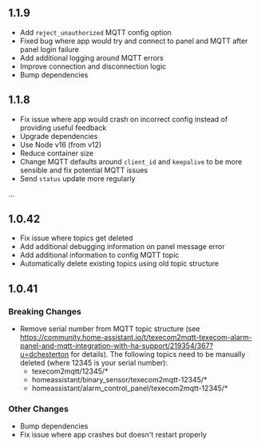 ## 1.1.9

 * Add `reject_unauthorized` MQTT config option
 * Fixed bug where app would try and connect to panel and MQTT after panel login failure
 * Add additional logging around MQTT errors
 * Improve connection and disconnection logic
 * Bump dependencies

## 1.1.8

 * Fix issue where app would crash on incorrect config instead of providing useful feedback
 * Upgrade dependencies
 * Use Node v16 (from v12)
 * Reduce container size
 * Change MQTT defaults around `client_id` and `keepalive` to be more sensible and fix potential MQTT issues
 * Send `status` update more regularly

...

## 1.0.42

 * Fix issue where topics get deleted
 * Add additional debugging information on panel message error
 * Add additional information to config MQTT topic
 * Automatically delete existing topics using old topic structure

## 1.0.41

### Breaking Changes

 - Remove serial number from MQTT topic structure (see https://community.home-assistant.io/t/texecom2mqtt-texecom-alarm-panel-and-mqtt-integration-with-ha-support/219354/367?u=dchesterton for details). The following topics need to be manually deleted (where 12345 is your serial number):
   - texecom2mqtt/12345/*
   - homeassistant/binary_sensor/texecom2mqtt-12345/*
   - homeassistant/alarm_control_panel/texecom2mqtt-12345/*

### Other Changes

 - Bump dependencies
 - Fix issue where app crashes but doesn't restart properly
